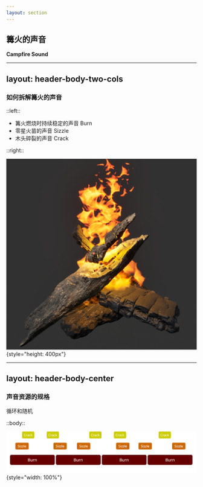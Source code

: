 ```yaml
---
layout: section
---
```


## 篝火的声音
**Campfire Sound**

---
layout: header-body-two-cols
---

### 如何拆解篝火的声音

::left::

- 篝火燃烧时持续稳定的声音 Burn
- 零星火苗的声音 Sizzle
- 木头碎裂的声音 Crack

::right::

![](/ue-campfire.png){style="height: 400px"}

<!--
- 为什么要拆解？
-->

---
layout: header-body-center
---

### 声音资源的规格
循环和随机

::body::

![](/campfire-burn-sizzle-crack.png){style="width: 100%"}

<!--  -->